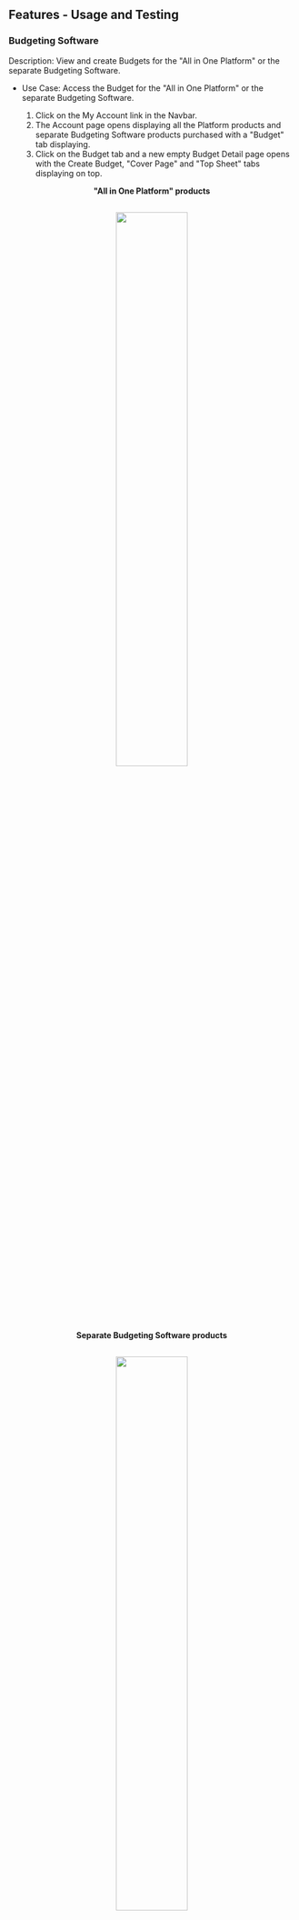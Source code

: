 ## Features - Usage and Testing

### Budgeting Software
Description: View and create Budgets for the "All in One Platform" or the separate Budgeting Software.<br>

- Use Case: Access the Budget for the "All in One Platform" or the separate Budgeting Software.<br>

  1. Click on the My Account link in the Navbar.<br>
  2. The Account page opens displaying all the Platform products and separate Budgeting Software products purchased with a "Budget" tab displaying.<br>
  3. Click on the Budget tab and a new empty Budget Detail page opens with the Create Budget, "Cover Page" and "Top Sheet" tabs displaying on top.<br>

<p align="center"> <strong>"All in One Platform" products</strong></p>
<h2 align="center">
<img src="documentation/readme-images/bud1find.png" width="50%">
</h2>

<p align="center"> <strong>Separate Budgeting Software products</strong></p>
<h2 align="center">
<img src="documentation/readme-images/bud1find.png" width="50%">
</h2>

<p align="center"> <strong>New empty Budget page</strong></p>
<h2 align="center">
<img src="documentation/readme-images/xxxxxxxx.png" width="50%">
</h2>

- Use Case: Initialize the Budget<br>

  1. Click on the "Create Budget" tab to open the Create Budget page.<br>
  2. Input production details in one or as many fields as desired at this moment and click "Create".<br>
  3. The newly created Budget Detail page opens displaying the new details inputted. 
  3. An "Edit Budget" tab has now replaced the "Create Budget" tab.

<p align="center"> <strong>Input production details</strong></p>
<h2 align="center">
<img src="documentation/readme-images/bud3create1.png" width="50%">
</h2>

<p align="center"> <strong>Newly Created Budget Detail page</strong></p>
<h2 align="center">
<img src="documentation/readme-images/bud4create2.png" width="50%">
</h2>

- Use Case: Input Budget values by Section.<br>

  1. Click the "Edit Button" to open the Edit Budget page.<br>
  2. Below the Production Details section the Above the line, Below the Line Labour, Below the Line Costs, Post Production and Other titles display with their current totals each containing the titles of their respective sections also with their current totals displaying.<br>
  3. More Totals including the "Grand Total" display below.<br>
  4. Click on a section title, "Visual Effects" and its form opens below.<br>

<p align="center"> <strong>Budget Sections and Totals</strong></p>
<h2 align="center">
<img src="documentation/readme-images/bud5edit1.png" width="50%">
</h2>

<p align="center"> <strong>Visual Effects Form opens after clicking its Section Title</strong></p>
<h2 align="center">
<img src="documentation/readme-images/bud6edit2.png" width="50%">
</h2>

[Back to README](/README.md)

- Use Case: Add/Edit values to an "Above the Line" section.<br>

  1. Add/Edit input values to the Edit page "Pre-Production & Development" section.<br>
  2. The Edit page Totals change with each input.<br>

<p align="center"> <strong>The "Pre-Production & Development" Section with Inputs and Total</strong></p>
<h2 align="center">
<img src="documentation/readme-images/bud7above1.png" width="50%">
</h2>

<p align="center"> <strong>The Edit page Sections Titles and the Totals Showing the Changes</strong></p>
<h2 align="center">
<img src="documentation/readme-images/bud8above2.png" width="50%">
</h2>

- Use Case: Add/Edit values to a "Below the Line Labour" section.<br>

  1. Add/Edit input values to the Edit page "Electrical Labour" section.<br>
  2. Each crew member's Prep, Shoot and Wrap total is calculated from the number of crew in the role and the number of Weeks and the Rate.
  2. The Edit page Totals change with each input.<br> 

<p align="center"> <strong>The "Electrical Labour" Section with Inputs and Total - top half</strong></p>
<h2 align="center">
<img src="documentation/readme-images/bud9belowlab1.png" width="50%">
</h2>

<p align="center"> <strong>The "Electrical Labour" Section with Inputs and Total - bottom half</strong></p>
<h2 align="center">
<img src="documentation/readme-images/bud10belowlab2.png" width="50%">
</h2>

<p align="center"> <strong>The Edit page Sections Titles and the Totals Showing the Changes</strong></p>
<h2 align="center">
<img src="documentation/readme-images/bud11belowlab3.png" width="50%">
</h2>

[Back to README](/README.md)

- Use Case: Add/Edit values to an ""Below the Line Costs" section.<br>

  1. Add/Edit input values to the Edit page "Pre-Production & Development" section.<br>
  2. The Edit page Totals change with each input.<br>

<p align="center"> <strong>The "Construction Material" Section with Inputs and Total</strong></p>
<h2 align="center">
<img src="documentation/readme-images/bud12belowcos1.png" width="50%">
</h2>

<p align="center"> <strong>The Edit page Sections Titles and the Totals Showing the Changes</strong></p>
<h2 align="center">
<img src="documentation/readme-images/bud13belowcos2.png" width="50%">
</h2>

- Use Case: Add/Edit values to a "Post Production" section.<br>

  1. Add/Edit input values to the Edit page "Editing" section.<br>
  2. The Edit page Totals change with each input.<br>

<p align="center"> <strong>The "Editing" Section with Inputs and Total</strong></p>
<h2 align="center">
<img src="documentation/readme-images/bud14post1.png" width="50%">
</h2>

<p align="center"> <strong>The Edit page Sections Titles and the Totals Showing the Changes</strong></p>
<h2 align="center">
<img src="documentation/readme-images/bud15post2.png" width="50%">
</h2>

- Use Case: Add/Edit values to an "Other" section.<br>

  1. Add/Edit input values to the Edit page "Publicity" section.<br>
  2. The Edit page Totals change with each input.<br>

<p align="center"> <strong>The "Publicity" Section with Inputs and Total</strong></p>
<h2 align="center">
<img src="documentation/readme-images/bud16oth1.png" width="50%">
</h2>

<p align="center"> <strong>The Edit page Sections Titles and the Totals Showing the Changes</strong></p>
<h2 align="center">
<img src="documentation/readme-images/bud17oth2.png" width="50%">
</h2>

- Use Case: Add/Edit values to the "Contingincy" and "Bond" inputs.<br>

  1. Add/Edit input values to the Edit page "Contingincy" and "Bond" inputs.<br>
  2. The Edit page "Grand Total" changes with each input.<br>

<p align="center"> <strong>The Contingincy and Bond inputs and Grand Total showing the changes</strong></p>
<h2 align="center">
<img src="documentation/readme-images/bud18oth3.png" width="50%">
</h2>

[Back to README](/README.md)

- Use Case: Create the Budget Detail page with all the values inputted and calculated on the edit page.<br>

  1. Submit the Edit page with all the newly added changes.<br>
  2. The Budget Detail page displays all above imputs showing correctly.<br>

<p align="center"> <strong>The "Details" and "Totals" match the Edit page ones which were submitted</strong></p>
<h2 align="center">
<img src="documentation/readme-images/bud19detntot.png" width="50%">
</h2>

<p align="center"> <strong>The "Pre-Production & Development" values match the Edit pages ones which were submitted</strong></p>
<h2 align="center">
<img src="documentation/readme-images/bud20prepro.png" width="50%">
</h2>

<p align="center"> <strong>The "Electrical Labour" values match the Edit page ones which were submitted</strong></p>
<h2 align="center">
<img src="documentation/readme-images/bud21eleclab.png" width="50%">
</h2>

<p align="center"> <strong>The "Construction Material" values match the Edit page ones which were submitted</strong></p>
<h2 align="center">
<img src="documentation/readme-images/bud22conmat.png" width="50%">
</h2>

<p align="center"> <strong>The "Editing" values match the Edit page ones which were submitted</strong></p>
<h2 align="center">
<img src="documentation/readme-images/bud23edit.png" width="50%">
</h2>

<p align="center"> <strong>The "Publicity" values match the Edit page ones which were submitted</strong></p>
<h2 align="center">
<img src="documentation/readme-images/bud24pub.png" width="50%">
</h2>

<p align="center"> <strong>The "Contingincy" and "Bond" inputs and the Totals match the Edit page ones which were submitted</strong></p>
<h2 align="center">
<img src="documentation/readme-images/bud25con.png" width="50%">
</h2>

- Use Case: Create the Budget Cover Page displaying the values inputted on the Edit page.<br>

  1. Submit the Edit page with all the newly added changes including the production title "Test budget".<br>
  2. Click the "Budget Cover Page" tab.
  2. The "Budget Cover Page" opens displaying all above imputs correctly including the production title "Test budget".<br>

<p align="center"> <strong>Budget Cover Page</strong></p>
<h2 align="center">
<img src="documentation/readme-images/budcover.png" width="50%">
</h2>

- Use Case: Create the Budget Top page with all the values calculated on the Edit page.<br>

  1. Submit the Edit page with all the newly added changes.<br>
  2. Click the "Budget Top Sheet" tab.
  2. The "Budget Top Sheet" displays all above values showing correctly.<br>

<p align="center"> <strong>Budget Top Sheet</strong></p>
<h2 align="center">
<img src="documentation/readme-images/budtop1.png" width="50%">
</h2>
<h2 align="center">
<img src="documentation/readme-images/budtop2.png" width="50%">
</h2>
<h2 align="center">
<img src="documentation/readme-images/budtop3.png" width="50%">
</h2>

[Back to README](/README.md)

- Use Case: Use the "Globals" feature to give the Crew's production work's "Weeks Length" a universal value for their "Prep", "Shoot" and "Wrap" inputs.<br>

  1. On the Edit page click on the "Globals" tab.<br>
  2. The "Globals" form opens.<br>
  3. Input the values "2.2" in the "Prep" input, "7.6" in the "Shoot" input and "3.4" in the "Wrap" input. One, two or all three may be set. <br>
  4. Click set.<br>
  5. The Globals are added to the correct Edit page inputs.<br>

<p align="center"> <strong>Input and Set the "Prep", "Shoot" and "Wrap" Globals </strong></p>
<h2 align="center">
<img src="documentation/readme-images/bud25globset.png" width="50%">
</h2>

<p align="center"> <strong>The Globals added to the empty inputs in the Camera Labour section</strong></p>
<h2 align="center">
<img src="documentation/readme-images/bud27glob3.png" width="50%">
</h2>

<p align="center"> <strong>The Glodals updated the pre-existing values in the Electrical Labour section and the totals re-calculated instantly</strong></p>
<h2 align="center">
<img src="documentation/readme-images/bud28globel2.png" width="50%">
</h2>

<p align="center"> <strong>The Edit page updated totals after setting the Globals</strong></p>
<h2 align="center">
<img src="documentation/readme-images/bud29globetot.png" width="50%">
</h2>

<p align="center"> <strong>The Budget Detail page's updated totals after setting the Globals and submiting the Edit page</strong></p>
<h2 align="center">
<img src="documentation/readme-images/bud30totp.png" width="50%">
</h2>

- Download or Print the finished Budget.

<p align="center"> <strong>xxx</strong></p>
<h2 align="center">
<img src="documentation/readme-images/bud7above1.png" width="90%">
</h2>

[Back to README](/README.md)

### Login/Register/Logout Pages and Security

  The user can browse and view the features on the site but they are encouraged to create an account. They can do this or login or logout easily from My Account in the Navbar. There are a number of links to register, one being on the Home page<br>
  
  Django Rest Frameworks is used for the backend and has its own register and login features. These include its inbuilt security measures concerning for registering and logging in and out. it also deals with all other issues like changing and forgetting passwords.<br>

<p align="center"> <strong>Large Screen</strong></p>
<h2 align="center">
<img src="documentation/readme-images/home6.png" width="90%">
</h2>

  The site has a number of other security measures firstly the use of front end measures to prevent unauthorised users form accessing pages they do not have permission to, mainly other user's account pages. <br>
  <br>
  This is achieved firstly in the Front End by an interceptor function on each request.
  Secondly in the DRF backend the views have also a security check to check if the user is authorised to access each page or component.

<p align="center"> <strong>Large Screen</strong></p>
<h2 align="center">
<img src="documentation/readme-images/home6.png" width="90%">
</h2>

[Back to README](/README.md)

### The Home Page

  This page primarily aims to give the user information about and sell the products and is divided in three sections. First the landing page image which has links to the different information pages and a register link. Secondly a bullet point section giving an overview of the app. The last section has a brief summary of the Creative, Production and Budgeting features and when clicked on takes the user to that feature's information page.

<h2 align="center">
<img src="documentation/readme-images/home6.png" width="90%">
</h2>

### The Creative, Production and Budgeting Features Explanatory Pages

  When clicked on in the Navbar, the Home page image or the Home page section the page for that feature opens. It gives a brief concise overview of that feature along with image from the actual software.

<h2 align="center">
<img src="documentation/readme-images/home6.png" width="90%">
</h2>

[Back to README](/README.md)

### The User's Account Page

  When clicked on in the Navbar the user's Account page opens. It will show all the user's projects and have a section where they create and purchase new projects.

<h2 align="center">
<img src="documentation/readme-images/home6.png" width="90%">
</h2>

### The Chat page

  This allows users to add and view chats. It also has a link to the profiles page which contains all existing users and the ability for the user to follow them. In doing so the user will create their feed of posts from their followed users. It is intended to build a community for the users of the app where they can share their thoughts and experiences and promote themselves and in return the actual software itself.<br>
  First time and returning users who are trying to find out about the software and deciding whether or not to purchase a product can browse all the Chat messages from users who are already using the software, along with their comments, in the Chat feature. This will give the user a real unfiltered idea about the actual realtime use of the app. 

<h2 align="center">
<img src="documentation/readme-images/home6.png" width="90%">
</h2>

### Stripe ????????????????????

  Stripe is used for the payment system. On selecting a product the User will be brought to the Stripe payment page.
  <br>For the "All in One Platform" this feature will take the User's details and after a Free trial period will take a monthly payment if the User does not cancel. For the separate "Budgeting Software" it will take the whole sum after a Free Trial period if the User does not cancel. It also allows the user to cancel at any time.

<h2 align="center">
<img src="documentation/readme-images/home6.png" width="90%">
</h2>

<!-- ### Testing Stripe Card and Details Input Errors

If incorrect details or there are required boxes not filled in an error message will display.

<p align="center"><strong>Missing Details</strong></p>

<h2 align="center">
<img src="documentation/readme-images/home6.png" width="25%">
</h2>

<p align="center"><strong>Incorrect Card Number</strong></p>

<h2 align="center">
<img src="documentation/readme-images/card-inco.png" width="90%">
</h2>

### Testing Stripe Two-step authentication

The testing method for Two-step authentication was used and it proved successfully.<br>
The card number for this is 4000 0000 0000 3220.

<p align="center"><strong>First Fail was Selected then Complete</strong></p>

<h2 align="center">
<img src="documentation/readme-images/home6.png" width="90%">
</h2>

<p align="center"><strong>Fail Result</strong></p>

<h2 align="center">
<img src="documentation/readme-images/home6.png" width="90%">
</h2>

<p align="center"><strong>Complete Result</strong></p>

<h2 align="center">
<img src="documentation/readme-images/home6.png" width="90%">
</h2> -->

### Responsive Design

- The site is responsive to all screen sizes and the images respond in proportion. 

<p align="center"> <strong>Large Screen</strong></p>
<h2 align="center">
<img src="documentation/readme-images/home6.png" width="90%">
</h2>

<p align="center"> <strong>Small Screen 320px</strong></p>
<h2 align="center">
<img src="documentation/readme-images/home6.png" width="90%">
</h2>

## Testing User Stories from User Experience (UX) 

### First Time User Goals

1. #### As a First Time User, I want to learn what the site has to offer and how to navigate the site quickly.

    - The Landing/Home page is split into three sections. The first informs the user as to the nature of the site and what it offers immediately through the image and text used. The text saying offers both an "All in One" Film, TV and Video Production Software platform and the Budgeting Software as a individual product.<br>
    It then lists the software's features headed under the Creative and the Production side. These can be clicked on to take the user quickly to the information page for that feature.<br>
    The second section gives a brief easy to understand overview of what the software does and what it can be used for.<br>
    The site is designed for first time learning. It is streamlined for specific user goal that upon first use the user with a clicks will be able to find all information about the software's features. At the top of every page the Navbar displays all options for the user so they can select their desired destination quickly.

<p align="center"><strong>Landing Page and Navbar</strong></p>   
<h2 align="center">
<img src="documentation/readme-images/home6.png" width="90%">
</h2>

2. #### As a First Time User, I want to view information on the different features of the software.

    - The third section of the home page gives a brief summary of the above mentioned features and when again clicked on, as with the links in the image, take the user to that feature's information page. These pages give a clear easy to understand explanation of the feature with actual images of the software. Links to these pages can again be found in the navbar.

<p align="center"><strong>Feature's Information Page</strong></p>   
<h2 align="center">
<img src="documentation/readme-images/home6.png" width="90%">
</h2>

<p align="center"><strong></strong></p>   
<h2 align="center">
<img src="documentation/readme-images/home6.png" width="90%">
</h2>

3. #### As a First Time User, I want to register an account easily.

    - The user will be given the option to Register immediately by a link at the bottom of the landing page image and anytime in the My Account nav link. On clicking they will be taken to the Register Page and only have to enter a username and password to sign up. The Registration page is designed to be friendly and completely uncomplicated for greater user experience.<br>

<p align="center"><strong>Register page</strong></p>   
<h2 align="center">
<img src="documentation/readme-images/home6.png" width="90%">
</h2>

<p align="center"><strong>Register page - Mobile view</strong></p>   
<h2 align="center">
<img src="documentation/readme-images/home6.png" width="25%">
</h2>

[Back to README](/README.md)

### Returning User Goals

1. #### As a Returning User, I want to easily login and logout.

    - The user can login and logout easily from the My Account nav link. The login takes them to Sign In page and the logout is automatic. <br>
    The site also includes a feature that keeps a user signed in for 24 hours so they don't have to go to the trouble of signing in if they are using it regularly. This is achieved by an interceptor function in the CurrentUserContext file that checks, via the utils folder shouldRefreshToken function, if there is a vaild timestamp token in local storage and refreshes it.

<p align="center"><strong>xxxxxxx</strong></p>
<h2 align="center">
<img src="documentation/readme-images/home6.png" width="90%">
</h2>

<p align="center"><strong>Logout - Mobile View</strong></p>
<h2 align="center">
<img src="documentation/readme-images/home6.png" width="25%">
</h2>

2. #### As a Returning User, I want to view or update my profile.

    - On clicking on the My Profile tab in the My Account Navbar the user is taken to their Profile Page where they can view and update their Profile details.

<p align="center"><strong>xxxxxxx</strong></p>
<h2 align="center">
<img src="documentation/readme-images/home6.png" width="90%">
</h2>

3. #### As a Returning User, I want to see what people are saying about the app and know if it is professional and trustworthy.

    - The user can view reviews and testimonials from registered users on the Testimonials page, which is easily accessible from a link in the Navbar. Positive, short and concise lines from these will also be added to the landing page to immediately make an impact on the user.<br>
    The user can also browse all the Chat messages from users who are already using the software, along with their comments, in the Chat feature. This will give the user a real unfiltered idea about the actual real-time use of the app. 

<p align="center"><strong>xxxxxx</strong></p>
<h2 align="center">
<img src="documentation/readme-images/home6.png" width="90%">
</h2>

4. #### As a Returning User, I want purchase products easily.

    - Once the user has Registered whenever they login their My Account link will display in the Navbar. On going to their Account page the user will immediately see the "Create Project" and "Create Budget" features with a brief summary of each product above it. <br> It also contains a concise explanation of what happens when a product is created and how the user should proceed.
    <br>The Create Project is for the "All in One Platform" and the user can choose which version, the Film, TV or Video/Short production software, best suits their project using the summary above to guide them. The Create Budget is for the Budgeting software. Both the Projects and Budgets will have a discounted student version and the Projects have a one month free trial both of which are designed to create more sales.<br>
    Once the user selects a product they will be taken to the Stripe page to complete the transaction. And once the sale goes through the user will receive an email confirming the purchase and containing the project details. These detail include the Project URL and the user's username and password.<br>
    Lastly the project or Budget will now display on the user's account page with its URL.

<p align="center"><strong>xxxxxx</strong></p>
<h2 align="center">
<img src="documentation/readme-images/home6.png" width="90%">
</h2>

[Back to README](/README.md)

### Frequent User Goals

1. #### As a Frequent User, I want to view my purchased products and projects.

    - The user can easily view their purchased products and projects in their account page, the link for which is clearly displayed in the Navbar.

<p align="center"><strong>xxxxxxx</strong></p>
<h2 align="center">
<img src="documentation/readme-images/home6.png" width="90%">
</h2>

2. #### As a Frequent User, I want to easily reset my password if I forget it.

    - The user can easily reset their password by clicking the Forgot Password link which is clearly displayed in the navbar.

<p align="center"><strong>xxxxxxx</strong></p>
<h2 align="center">
<img src="documentation/readme-images/home6.png" width="90%">
</h2>

3. #### As a Frequent User, I want to view my order history and payment details.

    - The user can easily view their order history and payment details by click on the link for this in their account page.

<p align="center"><strong>xxxxxxx</strong></p>
<h2 align="center">
<img src="documentation/readme-images/home6.png" width="90%">
</h2>

4. #### As a Frequent User, I want to use the Budgeting Software.

    - A complete breakdown of the usage and testing of this is in the Features section.

[Back to README](/README.md)

### Owner/Admin User Goals

1. #### As the Owner/Admin User I want to edit product prices and details.

    - This is easily achieved through the site's development editor and re-deployment.

<p align="center"><strong>xxxxxxx</strong></p>
<h2 align="center">
<img src="documentation/readme-images/home6.png" width="90%">
</h2> 

2. #### As the Owner/Admin User I want to add testimonials and reviews to the Testimonial page.

    - This is easily achieved through the site's development editor and re-deployment.

<p align="center"><strong>xxxxxxx</strong></p>
<h2 align="center">
<img src="documentation/readme-images/home6.png" width="90%">
</h2> 

3. #### As the Owner/Admin User I want add new testimonial lines and other marketing and sales items to the landing page.

    - This is easily achieved through the site's development editor and re-deployment.

<p align="center"><strong>xxxxxxx</strong></p>
<h2 align="center">
<img src="documentation/readme-images/home6.png" width="90%">
</h2> 

4. #### As the Owner/Admin User I want to post messages or respond to messages in the Chat feature.

    - The Owner/Admin User can easily post messages or respond to messages with new posts or comments in the Chat feature, their posts being clearly distinguishable through styling.

<p align="center"><strong>xxxxxxx</strong></p>
<h2 align="center">
<img src="documentation/readme-images/home6.png" width="90%">
</h2> 

5. #### As the Owner/Admin User I want control over material posted on the site for legal and other purposes.

    - The Owner/Admin User can delete posts and comments in the Chat feature. They can also delete Users.

<p align="center"><strong>xxxxxxx</strong></p>
<h2 align="center">
<img src="documentation/readme-images/home6.png" width="90%">
</h2> 

[Back to README](/README.md)

## Lighthouse

Lighthouse was used to test every page on desktop and mobile screens.<br>
To view all Lighthouse testing go to the TESTING page.

### Summary of Issues 

#### Performance.

1. xxxxxxxxxxx

<p align="center"><strong>Performance Diagnostics</strong></p>
<h2 align="center">
<img src="documentation/testing/home6.png" width="90%">
</h2>

### Best Practices

1. xxxxxxxxxxxxx

<p align="center"><strong>Performance Diagnostics</strong></p>
<h2 align="center">
<img src="documentation/testing/home6.png" width="90%">
</h2>

### Outcome of Issues

These issues were brought 

### Issues Resolved

1. On the Bag Page

### Home Page

## Bugs 

### bug 1
xxxxxxxx

## Bugs Fixed

### bug 1
 - The adding of

 [Back to README](/README.md)